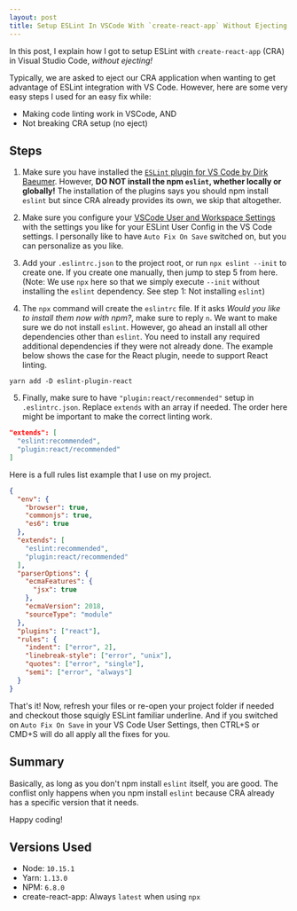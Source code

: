 ```yaml
---
layout: post
title: Setup ESLint In VSCode With `create-react-app` Without Ejecting
---
```


In this post, I explain how I got to setup ESLint with `create-react-app` (CRA) in Visual Studio Code, *without ejecting!* 

Typically, we are asked to eject our CRA application when wanting to get advantage of ESLint integration with VS Code. However, here are some very easy steps I used for an easy fix while:

- Making code linting work in VSCode, AND
- Not breaking CRA setup (no eject)

## Steps

1. Make sure you have installed the [`ESLint` plugin for VS Code by Dirk Baeumer](https://marketplace.visualstudio.com/items?itemName=dbaeumer.vscode-eslint). However, **DO NOT install the npm `eslint`, whether locally or globally!** The installation of the plugins says you should npm install `eslint` but since CRA already provides its own, we skip that altogether.

1. Make sure you configure your [VSCode User and Workspace Settings](https://code.visualstudio.com/docs/getstarted/settings) with the settings you like for your ESLint User Config in the VS Code settings. I personally like to have `Auto Fix On Save` switched on, but you can personalize as you like.

1. Add your `.eslintrc.json` to the project root, or run `npx eslint --init` to create one. If you create one manually, then jump to step 5 from here. (Note: We use `npx` here so that we simply execute `--init` without installing the `eslint` dependency. See step 1: Not installing `eslint`)

1. The `npx` command will create the `eslintrc` file. If it asks *Would you like to install them now with npm?*, make sure to reply `n`. We want to make sure we do not install `eslint`. However, go ahead an install all other dependencies other than `eslint`. You need to install any required additional dependencies if they were not already done. The example below shows the case for the React plugin, neede to support React linting.

```
yarn add -D eslint-plugin-react
```

5. Finally, make sure to have `"plugin:react/recommended"` setup in `.eslintrc.json`. Replace `extends` with an array if needed. The order here might be important to make the correct linting work.

```json
"extends": [
  "eslint:recommended",
  "plugin:react/recommended"
]
```

Here is a full rules list example that I use on my project.

```json
{
  "env": {
    "browser": true,
    "commonjs": true,
    "es6": true
  },
  "extends": [
    "eslint:recommended",
    "plugin:react/recommended"
  ],
  "parserOptions": {
    "ecmaFeatures": {
      "jsx": true
    },
    "ecmaVersion": 2018,
    "sourceType": "module"
  },
  "plugins": ["react"],
  "rules": {
    "indent": ["error", 2],
    "linebreak-style": ["error", "unix"],
    "quotes": ["error", "single"],
    "semi": ["error", "always"]
  }
}
```

That's it! Now, refresh your files or re-open your project folder if needed and checkout those squigly ESLint familiar underline. And if you switched on `Auto Fix On Save` in your VS Code  User Settings, then CTRL+S or CMD+S will do all apply all the fixes for you.

## Summary

Basically, as long as you don't npm install `eslint` itself, you are good. The conflist only happens when you npm install `eslint` because CRA already has a specific version that it needs.

Happy coding!

## Versions Used

- Node: `10.15.1`
- Yarn: `1.13.0`
- NPM: `6.8.0`
- create-react-app: Always `latest` when using `npx`
